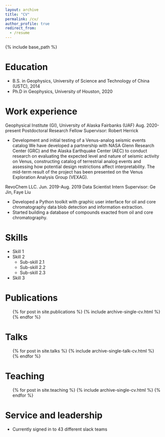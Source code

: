 ```yaml
---
layout: archive
title: "CV"
permalink: /cv/
author_profile: true
redirect_from:
  - /resume
---
```


{% include base_path %}

Education
======
* B.S. in Geophysics, University of Science and Technology of China (USTC), 2014
* Ph.D in Geophysics, University of Houston, 2020

Work experience
======
Geophysical Institute (GI), University of Alaska Fairbanks (UAF) Aug. 2020-present
Postdoctoral Research Fellow                           Supervisor: Robert Herrick				  
*	Development and initial testing of a Venus-analog seismic events catalog
We have developed a partnership with NASA Glenn Research Center (GRC) and the Alaska Earthquake Center (AEC) to conduct research on evaluating the expected level and nature of seismic activity on Venus, constructing catalog of terrestrial analog events and assessing how potential design restrictions affect interpretability. The mid-term result of the project has been presented on the Venus Exploration Analysis Group (VEXAG).

  RevoChem LLC.  Jun. 2019-Aug. 2019
  Data Scientist Intern		Supervisor: Ge Jin, Faye Liu					
* Developed a Python toolkit with graphic user interface for oil and core chromatography data blob detection and information extraction.
*	Started building a database of compounds exacted from oil and core chromatography.

  
Skills
======
* Skill 1
* Skill 2
  * Sub-skill 2.1
  * Sub-skill 2.2
  * Sub-skill 2.3
* Skill 3

Publications
======
  <ul>{% for post in site.publications %}
    {% include archive-single-cv.html %}
  {% endfor %}</ul>
  
Talks
======
  <ul>{% for post in site.talks %}
    {% include archive-single-talk-cv.html %}
  {% endfor %}</ul>
  
Teaching
======
  <ul>{% for post in site.teaching %}
    {% include archive-single-cv.html %}
  {% endfor %}</ul>
  
Service and leadership
======
* Currently signed in to 43 different slack teams
